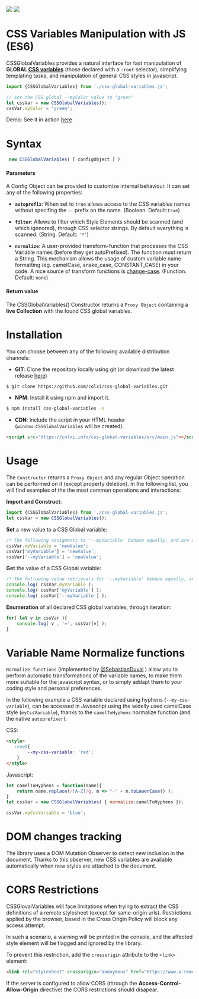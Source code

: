 ![](https://img.shields.io/badge/Javascript-ES6-orange.svg)
![](https://img.shields.io/badge/markup-CSS3-blue.svg)

# CSS Variables Manipulation with JS (ES6)

CSSGlobalVariables provides a natural interface for fast manipulation of **GLOBAL  [CSS variables](https://www.w3.org/TR/css-variables-1/)** (those declared with a `:root` selector), simplifying templating tasks, and manipulation of general CSS styles in javascript.

```javascript
import {CSSGlobalVariables} from './css-global-variables.js';

// set the CSS global --myColor value to "green"
let cssVar = new CSSGlobalVariables();
cssVar.myColor = "green";
```
Demo: See it in action [here](https://colxi.github.io/css-global-variables/examples/demo-simple.html)

# Syntax

```javascript
 new CSSGlobalVariables( [ configObject ] )
```

#### Parameters
A Config Object can be provided to customize internal behaviour. It can set any of the following properties:

* **`autoprefix`**:
When set to `true` allows access to the CSS variables names without specifing the `--` prefix on the name. (Boolean. Default:`true`)

* **`filter`**:
Allows to filter which Style Elements should be scanned (and which ignnored), through CSS selector strings. By default everything is scanned. (String. Default: `'*'`)

* **`normalize`**:
A user-provided transform-function that processes the CSS Variable names (before they get autoPrefixed). The function must return a String. This mechanism allows the usage of custom variable name formatting (eg. camelCase, snake_case, CONSTANT_CASE) in your code. A nice source of transform functions is [change-case](https://www.npmjs.com/package/change-case). (Function. Default: `none`)



#### Return value
The CSSGlobalVariables() Constructor returns a `Proxy Object` containing a **live Collection** with the found CSS global variables.


# Installation
You can choose between any of the following available distribution channels:

- **GIT**: Clone the repository locally using git (or download the latest release [here](https://github.com/colxi/css-global-variables/releases/latest))
 ```bash
 $ git clone https://github.com/colxi/css-global-variables.git
```

- **NPM**: Install it using npm and import it. 
 ```bash
$ npm install css-global-variables -s
```

- **CDN**: Include the script in your HTML header (`window.CSSGlobalVariables` will be created).
 ```html
<script src="https://colxi.info/css-global-variables/src/main.js"></script>
```

# Usage
The `Constructor` returns a `Proxy Object` and any regular Object operation can be performed on it (except property deletion). In the following list, you will find examples of the the most common operations and interactions: 

**Import and Construct**:
```javascript
import {CSSGlobalVariables} from './css-global-variables.js';
let cssVar = new CSSGlobalVariables();
```

**Set** a new value to a CSS Global variable:
```javascript
/* The following assigments to '--myVariable' behave equally, and are all valid */
cssVar.myVariable = 'newValue';
cssVar['myVariable'] = 'newValue';
cssVar['--myVariable'] = 'newValue';
```

**Get** the value of a CSS Global variable:
```javascript
/* The following value retrievals for '--myVariable' behave equally, and are all valid */
console.log( cssVar.myVariable );
console.log( cssVar['myVariable'] );
console.log( cssVar['--myVariable'] );
```


**Enumeration** of all declared CSS global variables, through iteration:
```javascript
for( let v in cssVar ){
    console.log( v , '=', cssVar[v] );
}
```

# Variable Name Normalize functions
`Normalize functions` (implemented by [@SebastianDuval](https://github.com/SebastianDuval) ) allow you to perform automatic transformations of the variable names, to make them more suitable for the javascript syntax, or to simply addapt them to your coding style and personal preferences.

In the following example a CSS variable declared using hyphens (`--my-css-variable`), can be accessed in Javascript using the widelly used camelCase style (`myCssVariable`), thanks to the `camelToHyphens` normalize function (and the native `autoprefixer`):

CSS:
```html
<style>
   :root{
        --my-css-variable: 'red';
    }
</style>
```
Javascript: 
```javascript
let camelToHyphens = function(name){
    return name.replace(/[A-Z]/g, m => "-" + m.toLowerCase() );
}
let cssVar = new CSSGlobalVariables( { normalize:camelToHyphens });

cssVar.myCssVariable = 'blue';
```



# DOM changes tracking

The library uses a DOM Mutation Observer to detect new inclusion in the document. Thanks to this observer, new CSS variables are available automatically when new styles are attached to the document.  


# CORS Restrictions
CSSGlovalVariables will face limitations when trying to extract the CSS definitions of a remote stylesheet (except for same-origin urls). Restrictions applied by the browser, based in the Cross Origin Policy will block any access attempt.

In such a scenario, a warning will be printed in the console, and the affected style element will be flagged and ignored by the library.

To prevent this restriction, add the `crossorigin` attribute to the `<link>` element:

```html
<link rel="stylesheet" crossorigin="anonymous" href="https://www.a-remote-server/styles.css">
```
If the server is configured to allow CORS (through the  **Access-Control-Allow-Origin** directive) the CORS restrictions should disapear.
